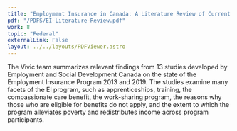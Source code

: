 ```yaml
---
title: "Employment Insurance in Canada: A Literature Review of Current Internal Government Studies"
pdf: "/PDFS/EI-Literature-Review.pdf"
work: 8
topic: "Federal"
externalLink: False
layout: ../../layouts/PDFViewer.astro
---
```

The Vivic team summarizes relevant findings from 13 studies developed by Employment and Social Development Canada on the state of the Employment Insurance Program 2013 and 2019. The studies examine many facets of the EI program, such as apprenticeships, training, the compassionate care benefit, the work-sharing program, the reasons why those who are eligible for benefits do not apply, and the extent to which the program alleviates poverty and redistributes income across program participants.
